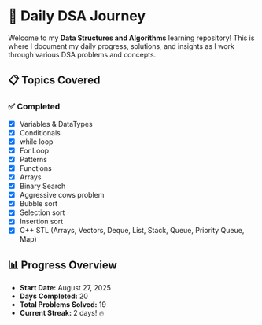 # 🚀 Daily DSA Journey

Welcome to my **Data Structures and Algorithms** learning repository! This is where I document my daily progress, solutions, and insights as I work through various DSA problems and concepts.

## 📋 Topics Covered

### ✅ Completed

- [x] Variables & DataTypes
- [x] Conditionals
- [x] while loop
- [x] For Loop
- [x] Patterns
- [x] Functions
- [x] Arrays
- [x] Binary Search
- [x] Aggressive cows problem
- [x] Bubble sort
- [x] Selection sort
- [x] Insertion sort
- [x] C++ STL (Arrays, Vectors, Deque, List, Stack, Queue, Priority Queue, Map)

## 📊 Progress Overview

- **Start Date:** August 27, 2025
- **Days Completed:** 20
- **Total Problems Solved:** 19
- **Current Streak:** 2 days! 🔥
